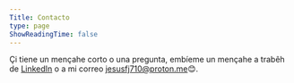 ```yaml
---
Title: Contacto
type: page
ShowReadingTime: false
---
```


Çi tiene un mençahe corto o una pregunta, embíeme un mençahe a trabêh de [LinkedIn](https://www.linkedin.com/in/jesusfj710/) o a mi correo [jesusfj710@proton.me](mailto:jesusfj710@proton.me)😊.
